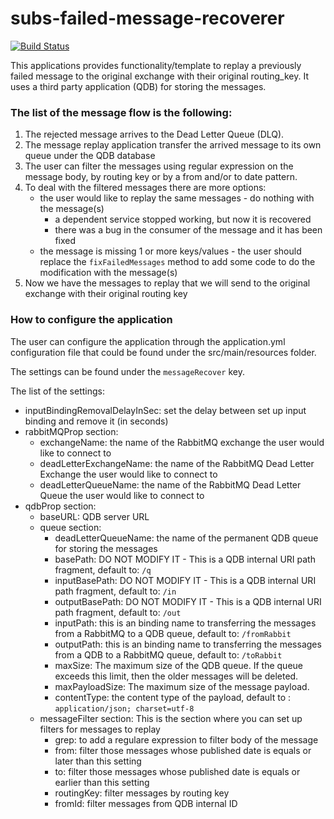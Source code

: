 # subs-failed-message-recoverer

[![Build Status](https://travis-ci.org/EMBL-EBI-SUBS/subs-failed-message-recoverer.svg?branch=master)](https://travis-ci.org/EMBL-EBI-SUBS/subs-failed-message-recoverer)

This applications provides functionality/template to replay a previously failed message to the original exchange with their original routing_key.
It uses a third party application (QDB) for storing the messages.

### The list of the message flow is the following:

1. The rejected message arrives to the Dead Letter Queue (DLQ).
2. The message replay application transfer the arrived message to its own queue under the QDB database
3. The user can filter the messages using regular expression on the message body, by routing key or by a from and/or to date pattern.
4. To deal with the filtered messages there are more options:
   - the user would like to replay the same messages - do nothing with the message(s)
     - a dependent service stopped working, but now it is recovered
     - there was a bug in the consumer of the message and it has been fixed
   - the message is missing 1 or more keys/values - the user should replace the `fixFailedMessages` method to add some code to do the modification with the message(s)
5. Now we have the messages to replay that we will send to the original exchange with their original routing key


### How to configure the application

The user can configure the application through the application.yml configuration file that could be found under the src/main/resources folder.

The settings can be found under the `messageRecover` key.

The list of the settings:

- inputBindingRemovalDelayInSec: set the delay between set up input binding and remove it (in seconds) 
- rabbitMQProp section:
  - exchangeName: the name of the RabbitMQ exchange the user would like to connect to
  - deadLetterExchangeName: the name of the RabbitMQ Dead Letter Exchange the user would like to connect to
  - deadLetterQueueName: the name of the RabbitMQ Dead Letter Queue the user would like to connect to
- qdbProp section:
  - baseURL: QDB server URL
  - queue section:
    - deadLetterQueueName: the name of the permanent QDB queue for storing the messages
    - basePath: DO NOT MODIFY IT - This is a QDB internal URI path fragment, default to: `/q`
    - inputBasePath: DO NOT MODIFY IT - This is a QDB internal URI path fragment, default to: `/in`
    - outputBasePath: DO NOT MODIFY IT - This is a QDB internal URI path fragment, default to: `/out`
    - inputPath: this is an binding name to transferring the messages from a RabbitMQ to a QDB queue, default to: `/fromRabbit`
    - outputPath: this is an binding name to transferring the messages from a QDB to a RabbitMQ queue, default to: `/toRabbit`
    - maxSize: The maximum size of the QDB queue. If the queue exceeds this limit, then the older messages will be deleted.
    - maxPayloadSize: The maximum size of the message payload.
    - contentType: the content type of the payload, default to : `application/json; charset=utf-8`
  - messageFilter section: This is the section where you can set up filters for messages to replay
    - grep: to add a regulare expression to filter body of the message
    - from: filter those messages whose published date is equals or later than this setting  
    - to: filter those messages whose published date is equals or earlier than this setting
    - routingKey: filter messages by routing key
    - fromId: filter messages from QDB internal ID
